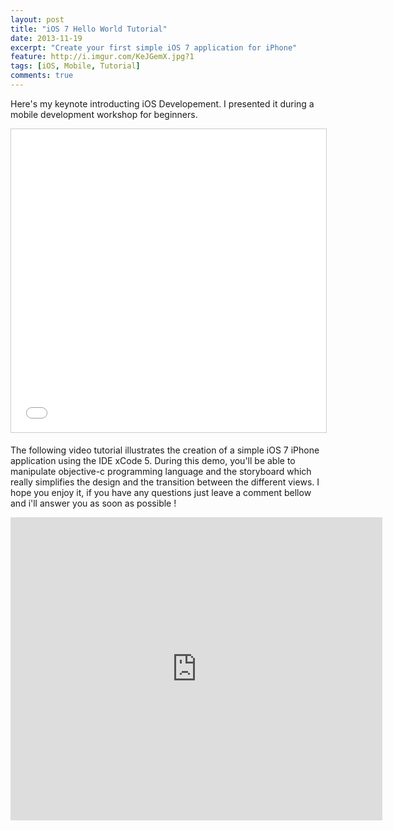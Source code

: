 ```yaml
---
layout: post
title: "iOS 7 Hello World Tutorial"
date: 2013-11-19
excerpt: "Create your first simple iOS 7 application for iPhone"
feature: http://i.imgur.com/KeJGemX.jpg?1
tags: [iOS, Mobile, Tutorial]
comments: true
---
```


Here's my keynote introducting iOS Developement. I presented it during a mobile development workshop for beginners.<br/>

<center><iframe src="//www.slideshare.net/slideshow/embed_code/key/tNXkrxDhuitT1s" width="595" height="485" frameborder="0" marginwidth="0" marginheight="0" scrolling="no" style="border:1px solid #CCC; border-width:1px; margin-bottom:5px; max-width: 100%;" allowfullscreen> </iframe></center>

The following video tutorial illustrates the creation of a simple iOS 7 iPhone application using the IDE xCode 5. During this demo, you'll be able to manipulate objective-c programming language and the storyboard which really simplifies the design and the transition between the different views. I hope you enjoy it, if you have any questions just leave a comment bellow and i'll answer you as soon as possible ! <br/>

<center><iframe width="595" height="485" src="https://www.youtube.com/embed/RLf1xCT7RA8" frameborder="0" marginwidth="0" marginheight="0" scrolling="no"  allowfullscreen></iframe></center>





